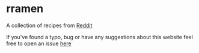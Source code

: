 # rramen

A collection of recipes from [Reddit](https://www.reddit.com/r/ramen/)

If you've found a typo, bug or have any suggestions about this website feel free to open an issue
[here](https://github.com/jca41/rramen/issues)
